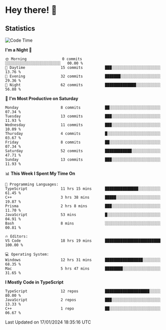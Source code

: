 # Hey there! 👋


## Statistics
<!--START_SECTION:waka-->
![Code Time](http://img.shields.io/badge/Code%20Time-95%20hrs%2042%20mins-blue)

**I'm a Night 🦉** 

```text
🌞 Morning                0 commits           ░░░░░░░░░░░░░░░░░░░░░░░░░   00.00 % 
🌆 Daytime                15 commits          ███░░░░░░░░░░░░░░░░░░░░░░   13.76 % 
🌃 Evening                32 commits          ███████░░░░░░░░░░░░░░░░░░   29.36 % 
🌙 Night                  62 commits          ██████████████░░░░░░░░░░░   56.88 % 
```
📅 **I'm Most Productive on Saturday** 

```text
Monday                   8 commits           ██░░░░░░░░░░░░░░░░░░░░░░░   07.34 % 
Tuesday                  13 commits          ███░░░░░░░░░░░░░░░░░░░░░░   11.93 % 
Wednesday                11 commits          ███░░░░░░░░░░░░░░░░░░░░░░   10.09 % 
Thursday                 4 commits           █░░░░░░░░░░░░░░░░░░░░░░░░   03.67 % 
Friday                   8 commits           ██░░░░░░░░░░░░░░░░░░░░░░░   07.34 % 
Saturday                 52 commits          ████████████░░░░░░░░░░░░░   47.71 % 
Sunday                   13 commits          ███░░░░░░░░░░░░░░░░░░░░░░   11.93 % 
```


📊 **This Week I Spent My Time On** 

```text
💬 Programming Languages: 
TypeScript               11 hrs 15 mins      ███████████████░░░░░░░░░░   61.45 % 
C++                      3 hrs 38 mins       █████░░░░░░░░░░░░░░░░░░░░   19.87 % 
Prisma                   2 hrs 8 mins        ███░░░░░░░░░░░░░░░░░░░░░░   11.70 % 
JavaScript               53 mins             █░░░░░░░░░░░░░░░░░░░░░░░░   04.91 % 
Bash                     8 mins              ░░░░░░░░░░░░░░░░░░░░░░░░░   00.81 % 

🔥 Editors: 
VS Code                  18 hrs 19 mins      █████████████████████████   100.00 % 

💻 Operating System: 
Windows                  12 hrs 31 mins      █████████████████░░░░░░░░   68.35 % 
Mac                      5 hrs 47 mins       ████████░░░░░░░░░░░░░░░░░   31.65 % 
```

**I Mostly Code in TypeScript** 

```text
TypeScript               12 repos            ████████████████████░░░░░   80.00 % 
JavaScript               2 repos             ███░░░░░░░░░░░░░░░░░░░░░░   13.33 % 
C++                      1 repo              ██░░░░░░░░░░░░░░░░░░░░░░░   06.67 % 
```




 Last Updated on 17/01/2024 18:35:16 UTC
<!--END_SECTION:waka-->

